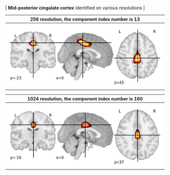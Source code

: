 


| **Mid-posterior cingulate cortex** identified on various resolutions |

| 256 resolution, the component index number is 13|  
|:---:|  
| ![Component 256](../256/final/13.jpg "From component 256: Mid-posterior cingulate cortex") |

| 1024 resolution, the component index number is 160|  
|:---:|  
| ![Component 1024](../1024/final/160.jpg "From component 1024: Mid-posterior cingulate cortex") |